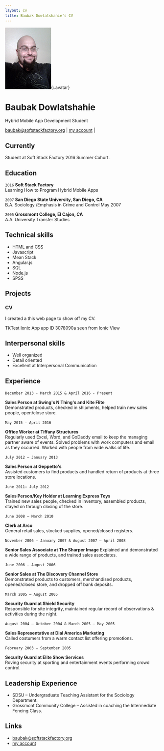 ```yaml
---
layout: cv
title: Baubak Dowlatshahie's CV
---
```


![Baubak](./media/21.png){:.avatar}

# Baubak Dowlatshahie
Hybrid Mobile App Development Student

<div id="webaddress">
<a href="mailto:">baubak@softstackfactory.org</a>
|
<i class="fa fa-github"></i> <a href="http://github.com/">my account</a>
|

</div>


## Currently

Student at Soft Stack Factory 2016 Summer Cohort.

## Education



`2016`
__Soft Stack Factory__  
Learning How to Program Hybrid Mobile Apps

`2007`
__San Diego State University, San Diego, CA__  
B.A. Sociology /Emphasis in Crime and Control   May 2007

`2005`
__Grossmont College, El Cajon, CA__                                
A.A. University Transfer Studies   



## Technical skills

* HTML and CSS
* Javascript
* Mean Stack
* Angular.js
* SQL
* Node.js
* SPSS

## Projects

### CV

I created a this web page to show off my CV.  

TKTest Ionic App app ID 3078090a seen from Ionic View

## Interpersonal skills
* Well organized
* Detail oriented 
* Excellent at Interpersonal Communication

## Experience

`December 2013 - March 2015 & April 2016 - Present`

__Sales Person at Swing's N Thing's  and Kite Flite__                               	 
Demonstrated products, checked in shipments, helped train new sales people, open/close store.


`May 2015 - April 2016`

__Office Worker at Tiffany Structures__  
Regularly used Excel, Word, and GoDaddy email to keep the managing partner aware of events. 
Solved problems with work computers and email as they occurred. Worked with people from wide walks of life. 

`July 2012 – January 2013`

__Sales Person at Geppetto's__                                           
Assisted customers to find products and handled return of products at three store locations.

`June 2011– July 2012`

__Sales Person/Key Holder at Learning Express Toys__                                  
Trained new sales people, checked in inventory, assembled products, stayed on through closing of the store.

`June 2008 – March 2010`

__Clerk at Arco__                                                 
General retail sales, stocked supplies, opened/closed registers.

`November 2006 – January 2007 & August 2007 – April 2008`

__Senior Sales Associate at The Sharper Image__ 
Explained and demonstrated a wide range of products, and trained sales associates.

`June 2006 – August 2006`

__Senior Sales at The Discovery Channel Store__                             
Demonstrated products to customers, merchandised products, opened/closed store, and dropped off bank deposits.

`March 2005 – August 2005`

__Security Guard at Shield Security__                                      
Responsible for site integrity, maintained regular record of observations & activities during the night.

`August 2004 – October 2004 & March 2005 – May 2005`

__Sales Representative at Dial America Marketing__     
Called costumers from a warm contact list offering promotions.

`February 2003 – September 2005`

__Security Guard at Elite Show Services__                              
Roving security at sporting and entertainment events performing crowd control.



## Leadership Experience

* SDSU – Undergraduate Teaching Assistant for the Sociology Department.
* Grossmont Community College – Assisted in coaching the Intermediate Fencing Class.

## Links


* <i class="fa fa-envelope"></i> <a href="mailto:">baubak@softstackfactory.org</a><br />
* <i class="fa fa-github"></i> <a href="http://github.com/">my account</a><br />
